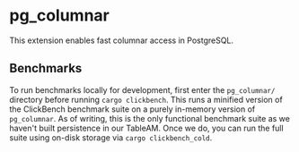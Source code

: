# pg_columnar

This extension enables fast columnar access in PostgreSQL.

## Benchmarks

To run benchmarks locally for development, first enter the `pg_columnar/` directory before running `cargo clickbench`. This runs a minified version of the ClickBench benchmark suite on a purely in-memory version of `pg_columnar`. As of writing, this is the only functional benchmark suite as we haven't built persistence in our TableAM. Once we do, you can run the full suite using on-disk storage via `cargo clickbench_cold`.
